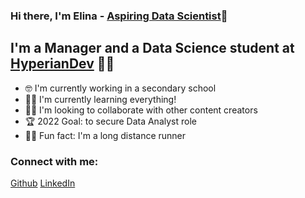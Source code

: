### Hi there, I'm Elina - [Aspiring Data Scientist](https://github.com/Ekamyshna/Ekamyshna):wave: 

## I'm a Manager and a Data Science student at [HyperianDev](https://www.hyperiondev.com/) :star_struck::smiley:
- :nerd_face: I'm currently working in a secondary school 
- :woman_student:  I'm currently learning everything!
- :woman_technologist: I'm looking to collaborate with other content creators
- :trophy: 2022 Goal: to secure Data Analyst role
- :running_woman: Fun fact: I'm a long distance runner

### Connect with me:
[Github](https://github.com/Ekamyshna/Ekamyshna)
[LinkedIn](https://www.linkedin.com/in/elina-kamyshna-0942a393/)